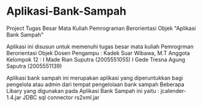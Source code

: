 # Aplikasi-Bank-Sampah
Project Tugas Besar Mata Kuliah Pemrograman Berorientasi Objek "Aplikasi Bank Sampah"

Aplikasi ini disusun untuk memenuhi tugas besar mata kuliah Pemrogrman Berorientasi Objek
Dosen Pengampu : 
    Kadek Suar Wibawa, M.T
Anggota Kelompok 12 : 
    I Made Rian Suputra (2005551055)
    I Gede Tresna Agung Saputra (2005551139)
    
Aplikasi bank sampah ini merupakan aplikasi yang diperuntukkan bagi pengelola atau admin dari tempat pengelolaan bank sampah
Beberapa Libary yang digunakan pada Aplikasi Bank Sampah ini yaitu :
jcalender-1.4.jar
JDBC sql connector
rs2xml.jar
